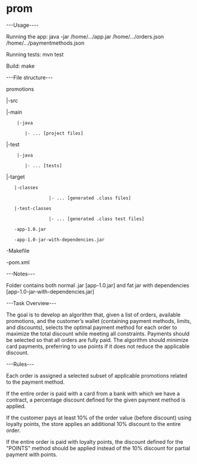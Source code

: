 # prom

---Usage----

Running the app: java -jar /home/…/app.jar /home/…/orders.json /home/…/paymentmethods.json

Running tests: mvn test

Build: make 

---File structure---

promotions

|-src

   |-main
   
	    |-java
     
	       |- ... [project files]	
	
   |-test
   
	    |-java
     
	       |- ... [tests]

|-target

       |-classes
       
		            |- ... [generated .class files] 
	      
       |-test-classes
       
		            |- ... [generated .class test files]
	      
       -app-1.0.jar
       
       -app-1.0-jar-with-dependencies.jar
				 		
-Makefile

-pom.xml

---Notes---

Folder contains both normal .jar [app-1.0.jar] and fat jar with dependencies [app-1.0-jar-with-dependencies.jar]

---Task Overview---

The goal is to develop an algorithm that, given a list of orders, available promotions, and the customer’s wallet (containing payment methods, limits, and discounts), selects the optimal payment method for each order to maximize the total discount while meeting all constraints. Payments should be selected so that all orders are fully paid. The algorithm should minimize card payments, preferring to use points if it does not reduce the applicable discount.

---Rules---

Each order is assigned a selected subset of applicable promotions related to the payment method.

If the entire order is paid with a card from a bank with which we have a contract, a percentage discount defined for the given payment method is applied.

If the customer pays at least 10% of the order value (before discount) using loyalty points, the store applies an additional 10% discount to the entire order.

If the entire order is paid with loyalty points, the discount defined for the "POINTS" method should be applied instead of the 10% discount for partial payment with points.
